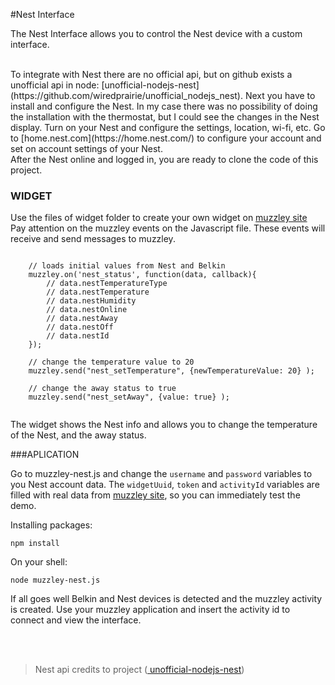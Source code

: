 #Nest Interface

The Nest Interface allows you to control the Nest device with a custom interface.

<br>
To integrate with Nest there are no official api, but on github exists a unofficial api in node: [unofficial-nodejs-nest](https://github.com/wiredprairie/unofficial_nodejs_nest). 
Next you have to install and configure the Nest. In my case there was no possibility of doing the installation with the thermostat, but I could see the changes in the Nest display. Turn on your Nest and configure the settings, location, wi-fi, etc. Go to [home.nest.com](https://home.nest.com/) to configure your account and set on account settings of your Nest.
<br>After the Nest online and logged in, you are ready to clone the code of this project. 

### WIDGET 

Use the files of widget folder to create your own widget on [muzzley site](http://www.muzzley.com/)
<br>Pay attention on the muzzley events on the Javascript file. These events will receive and send messages to muzzley.


<pre><code>
	// loads initial values from Nest and Belkin
	muzzley.on('nest_status', function(data, callback){
		// data.nestTemperatureType	
		// data.nestTemperature
		// data.nestHumidity	
		// data.nestOnline	
		// data.nestAway	
		// data.nestOff	
		// data.nestId	
	});
	
	// change the temperature value to 20
	muzzley.send("nest_setTemperature", {newTemperatureValue: 20} );
	
	// change the away status to true
	muzzley.send("nest_setAway", {value: true} );

</code></pre>

The widget shows the Nest info and allows you to change the temperature of the Nest, and the away status.


###APLICATION

Go to muzzley-nest.js and change the `username` and `password` variables to you Nest account data.
The `widgetUuid`, `token` and `activityId` variables are filled with real data from [muzzley site](http://www.muzzley.com/), so you can immediately test the demo.

Installing packages:

<pre><code>npm install</code></pre>

On your shell:

<pre><code>node muzzley-nest.js</code></pre>
 


If all goes well Belkin and Nest devices is detected and the muzzley activity is created. 
Use your muzzley application and insert the activity id to connect and view the interface.

<br><br>


> Nest api credits to project ([ unofficial-nodejs-nest](https://github.com/wiredprairie/unofficial_nodejs_nest))





